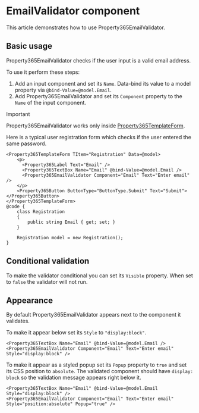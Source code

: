 # EmailValidator component
This article demonstrates how to use Property365EmailValidator.

## Basic usage
Property365EmailValidator checks if the user input is a valid email address.

To use it perform these steps:
1. Add an input component and set its `Name`. Data-bind its value to a model property via `@bind-Value=@model.Email`.
1. Add Property365EmailValidator and set its `Component` property to the `Name` of the input component. 

> [!IMPORTANT]
> Property365EmailValidator works only inside [Property365TemplateForm](templateform.md). 

Here is a typical user registration form which checks if the user entered the same password.
```
<Property365TemplateForm TItem="Registration" Data=@model>
    <p>
      <Property365Label Text="Email" />
      <Property365TextBox Name="Email" @bind-Value=@model.Email />
      <Property365EmailValidator Component="Email" Text="Enter email" />
    </p>
    <Property365Button ButtonType="ButtonType.Submit" Text="Submit"></Property365Button>
</Property365TemplateForm>
@code {
    class Registration
    {
        public string Email { get; set; }
    }

    Registration model = new Registration();
}
```
## Conditional validation
To make the validator conditional you can set its `Visible` property. When set to `false` the validator will not run.
## Appearance
By default Property365EmailValidator appears next to the component it validates.

To make it appear below set its `Style` to `"display:block"`. 
```
<Property365TextBox Name="Email" @bind-Value=@model.Email />
<Property365EmailValidator Component="Email" Text="Enter email" Style="display:block" />
```
To make it appear as a styled popup set its `Popup` property to `true` and set its CSS position to `absolute`. The validated component should have `display: block` so the validation message appears right below it.
```
<Property365TextBox Name="Email" @bind-Value=@model.Email Style="display:block" />
<Property365EmailValidator Component="Email" Text="Enter email" Style="position:absolute" Popup="true" />
```